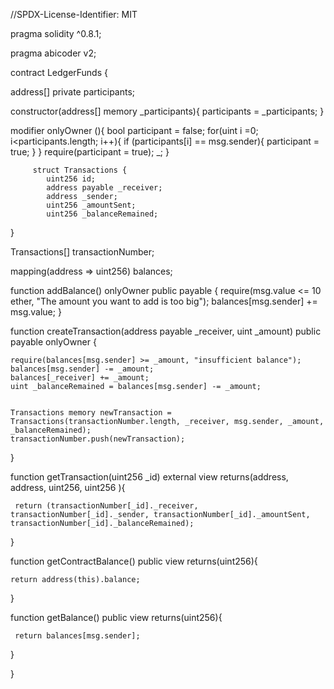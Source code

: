 //SPDX-License-Identifier: MIT 

pragma solidity ^0.8.1; 

pragma abicoder v2;

contract LedgerFunds {

address[] private participants;

constructor(address[] memory _participants){
     participants = _participants; }

modifier onlyOwner (){
     bool participant = false; 
     for(uint i =0; i<participants.length; i++){ 
         if (participants[i] == msg.sender){
              participant = true; 
              } 
                } 
         require(participant = true);
          _; 
                    } 
         
         struct Transactions { 
            uint256 id;
            address payable _receiver; 
            address _sender; 
            uint256 _amountSent; 
            uint256 _balanceRemained;

}

Transactions[] transactionNumber;

mapping(address => uint256) balances;

function addBalance() onlyOwner public payable {
     require(msg.value <= 10 ether, "The amount you want to add is too big"); 
     balances[msg.sender] += msg.value; 
     }

function createTransaction(address payable _receiver, uint _amount) public payable onlyOwner {

    require(balances[msg.sender] >= _amount, "insufficient balance"); 
    balances[msg.sender] -= _amount;
    balances[_receiver] += _amount;
    uint _balanceRemained = balances[msg.sender] -= _amount;


    Transactions memory newTransaction = Transactions(transactionNumber.length, _receiver, msg.sender, _amount, _balanceRemained); 
    transactionNumber.push(newTransaction); 
}

function getTransaction(uint256 _id) external view returns(address, address, uint256, uint256 ){

     return (transactionNumber[_id]._receiver, transactionNumber[_id]._sender, transactionNumber[_id]._amountSent, transactionNumber[_id]._balanceRemained);

}

function getContractBalance() public view returns(uint256){ 

    return address(this).balance;

}

function getBalance() public view returns(uint256){

     return balances[msg.sender];

}

  }
